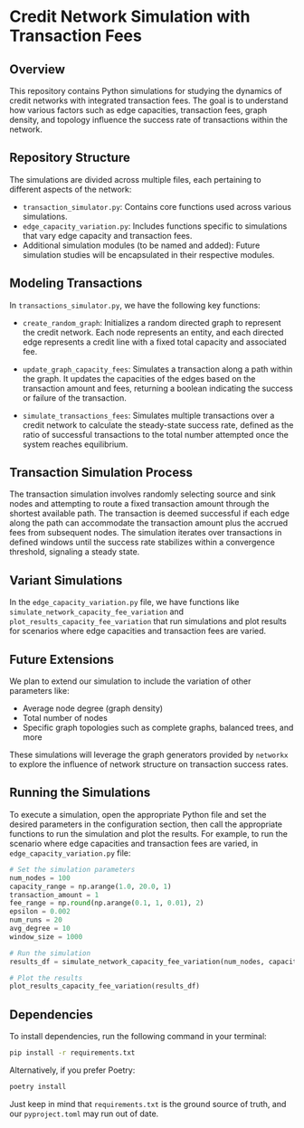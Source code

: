 # Credit Network Simulation with Transaction Fees

## Overview
This repository contains Python simulations for studying the dynamics of credit networks with integrated transaction fees. The goal is to understand how various factors such as edge capacities, transaction fees, graph density, and topology influence the success rate of transactions within the network.

## Repository Structure

The simulations are divided across multiple files, each pertaining to different aspects of the network:

- `transaction_simulator.py`: Contains core functions used across various simulations.
- `edge_capacity_variation.py`: Includes functions specific to simulations that vary edge capacity and transaction fees.
- Additional simulation modules (to be named and added): Future simulation studies will be encapsulated in their respective modules. 

## Modeling Transactions

In `transactions_simulator.py`, we have the following key functions:

- `create_random_graph`: Initializes a random directed graph to represent the credit network. Each node represents an entity, and each directed edge represents a credit line with a fixed total capacity and associated fee.

- `update_graph_capacity_fees`: Simulates a transaction along a path within the graph. It updates the capacities of the edges based on the transaction amount and fees, returning a boolean indicating the success or failure of the transaction.

- `simulate_transactions_fees`: Simulates multiple transactions over a credit network to calculate the steady-state success rate, defined as the ratio of successful transactions to the total number attempted once the system reaches equilibrium.

## Transaction Simulation Process

The transaction simulation involves randomly selecting source and sink nodes and attempting to route a fixed transaction amount through the shortest available path. The transaction is deemed successful if each edge along the path can accommodate the transaction amount plus the accrued fees from subsequent nodes. The simulation iterates over transactions in defined windows until the success rate stabilizes within a convergence threshold, signaling a steady state.

## Variant Simulations

In the `edge_capacity_variation.py` file, we have functions like `simulate_network_capacity_fee_variation` and `plot_results_capacity_fee_variation` that run simulations and plot results for scenarios where edge capacities and transaction fees are varied.

## Future Extensions

We plan to extend our simulation to include the variation of other parameters like:

- Average node degree (graph density)
- Total number of nodes
- Specific graph topologies such as complete graphs, balanced trees, and more

These simulations will leverage the graph generators provided by `networkx` to explore the influence of network structure on transaction success rates.

## Running the Simulations

To execute a simulation, open the appropriate Python file and set the desired parameters in the configuration section, then call the appropriate functions to run the simulation and plot the results. For example, to run the scenario where edge capacities and transaction fees are varied, in `edge_capacity_variation.py` file:

```python
# Set the simulation parameters
num_nodes = 100
capacity_range = np.arange(1.0, 20.0, 1)
transaction_amount = 1
fee_range = np.round(np.arange(0.1, 1, 0.01), 2)
epsilon = 0.002
num_runs = 20
avg_degree = 10
window_size = 1000

# Run the simulation
results_df = simulate_network_capacity_fee_variation(num_nodes, capacity_range, transaction_amount, fee_range, epsilon, window_size, num_runs, avg_degree)

# Plot the results
plot_results_capacity_fee_variation(results_df)
```

## Dependencies

To install dependencies, run the following command in your terminal:

```sh
pip install -r requirements.txt
```

Alternatively, if you prefer Poetry:
```sh
poetry install
```
Just keep in mind that `requirements.txt` is the ground source of truth, and our `pyproject.toml` may run out of date.


[//]: # ()
[//]: # ()
[//]: # (## Modeling)

[//]: # ()
[//]: # (Each edge \&#40; &#40;u_i, u_j&#41; \&#41; in the network is characterized by a credit limit \&#40; c_{ij} \&#41; and a transaction fee \&#40; f_{ij} \&#41;. The credit limit is the maximum credit that node \&#40; u_i \&#41; extends to node \&#40; u_j \&#41;, and the transaction fee is the cost charged by node \&#40; u_i \&#41; to route a payment to \&#40; u_j \&#41;.)

[//]: # ()
[//]: # (A transaction path \&#40; p \&#41; from the start node \&#40; u_s \&#41; to the end node \&#40; u_t \&#41; is successful if the payment amount \&#40; p \&#41; is within the credit limits and can cover the transaction fees imposed by the subsequent nodes along the path.)

[//]: # ()
[//]: # (![Four node credit network with fees]&#40;/mnt/data/cr2.png&#41;)

[//]: # ()
[//]: # (*Figure: Four node credit network with fees*)

[//]: # ()
[//]: # (The introduction of fees disrupts the traditional cycle reachability property of credit networks, affecting the network's liquidity and transaction success rates.)

[//]: # ()
[//]: # (### Functions)

[//]: # ()
[//]: # (- `create_random_graph&#40;num_nodes, avg_degree, fixed_total_capacity&#41;`: Initializes the credit network graph with given nodes, average degree, and fixed capacity for each edge.)

[//]: # (- `update_graph_capacity_fees&#40;G, path, transaction_amount, fee&#41;`: Processes a transaction along a path, updates edge capacities, and checks for transaction success.)

[//]: # (- `simulate_transactions_fees&#40;G, num_nodes, epsilon, fee, transaction_amount, window_size&#41;`: Simulates transactions and calculates the steady-state success probability.)

[//]: # (- `plot_results&#40;df&#41;`: Generates plots to visualize the simulation results.)

[//]: # ()
[//]: # (## Simulation Variants)

[//]: # ()
[//]: # (The simulations investigate the following variants:)

[//]: # ()
[//]: # (- `simulate_network_capacity_fee_variation`: Examines how edge capacity and transaction fees affect the transaction success rate.)

[//]: # (- Future simulation plans include varying the average node degree, fees for fixed edge capacity, total number of nodes, and exploring specific graph topologies such as complete graphs, balanced trees, barbell graphs, and more, as provided by the `networkx` package.)

[//]: # ()
[//]: # (## Topology)

[//]: # ()
[//]: # (We utilize various graph generators from `networkx` to study the influence of network topology on transaction success rates. Some of the classic graphs we plan to analyze include:)

[//]: # ()
[//]: # (- Complete graphs &#40;`nx.complete_graph`&#41;)

[//]: # (- Balanced trees &#40;`nx.balanced_tree`&#41;)

[//]: # (- Barbell graphs &#40;`nx.barbell_graph`&#41;)

[//]: # (- Circular ladder graphs &#40;`nx.circular_ladder_graph`&#41;)

[//]: # (- And more...)

[//]: # ()
[//]: # (## Simulation and Results)

[//]: # ()
[//]: # (### Implementation)

[//]: # ()
[//]: # (The simulations are implemented in Python using the `networkx` package. The key functions are:)

[//]: # ()
[//]: # (- `plot_results_capacity_fee_variation`: Plots the results of the capacity and fee variation simulation.)

[//]: # (- `simulate_network_capacity_fee_variation`: Runs the network simulation for varying capacities and fees.)

[//]: # ()
[//]: # (### Configuration)

[//]: # ()
[//]: # (The simulations can be configured with different parameters. Here's an example setup:)

[//]: # ()
[//]: # (```python)

[//]: # (# Example configuration &#40;subject to change&#41;)

[//]: # (num_nodes = 100  # Total number of nodes)

[//]: # (capacity_range = np.arange&#40;1.0, 20.0, 1&#41;  # Range of edge capacities)

[//]: # (transaction_amount = 1  # Fixed transaction amount)

[//]: # (fee_range = np.round&#40;np.arange&#40;0.1, 1, 0.01&#41;, 2&#41;  # Range of transaction fees)

[//]: # (epsilon = 0.002  # Convergence threshold)

[//]: # (num_runs = 20  # Number of simulation runs per network configuration)

[//]: # (avg_degree = 10  # Average node degree &#40;graph density&#41;)

[//]: # (window_size = 1000  # Number of transactions per simulation window)

[//]: # (```)

[//]: # (Note that the configuration will vary based on the specific simulation being conducted.)

[//]: # ()
[//]: # (### Configuration)
